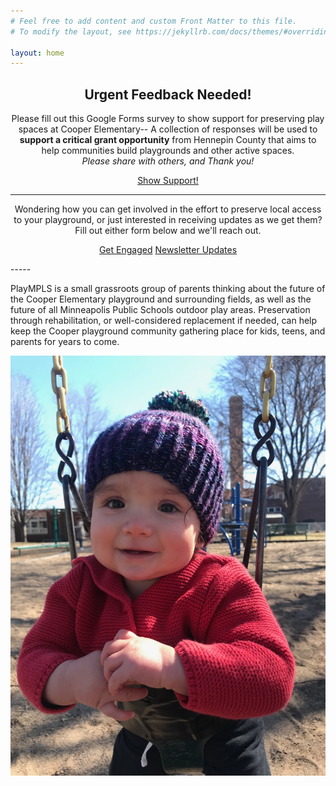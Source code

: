 ```yaml
---
# Feel free to add content and custom Front Matter to this file.
# To modify the layout, see https://jekyllrb.com/docs/themes/#overriding-theme-defaults

layout: home
---
```


<!-- markdownlint-disable first-line-h1 -->

<div style='text-align:center'>

<h2>Urgent Feedback Needed!</h2>
Please fill out this Google Forms survey to show support for preserving play spaces at Cooper Elementary-- A collection of responses will be used to <strong>support a critical grant opportunity</strong> from Hennepin County that aims to help communities build playgrounds and other active spaces. 
<br>
<em>Please share with others, and Thank you!</em>
<br>

<a class='cta' href='https://forms.gle/zJsuic8Ug1rL5HZHA' target="_blank" rel="noopener noreferrer">Show Support!</a>



<hr>

Wondering how you can get involved in the effort to preserve local access to your playground, or just interested in receiving updates as we get them?  Fill out either form below and we'll reach out.

<a class='cta lesser' href='https://docs.google.com/forms/d/e/1FAIpQLScLmhXNIg_hJZWXdXx5XVr6FZKLseZBmREgw5_3mbMRJCx0Dg/viewform' target="_blank" rel="noopener noreferrer">Get Engaged</a> <a class='cta lesser' href='https://forms.gle/33KzCGPRNo5in65L7' target="_blank" rel="noopener noreferrer">Newsletter Updates</a>

</div>
-----

PlayMPLS is a small grassroots group of parents thinking about the future of the Cooper Elementary playground and surrounding fields, as well as the future of all Minneapolis Public Schools outdoor play areas.  Preservation through rehabilitation, or well-considered replacement if needed, can help keep the Cooper playground community gathering place for kids, teens, and parents for years to come.

![Cutest kid in a swing, smiling.](./assets/images/swing.webp)